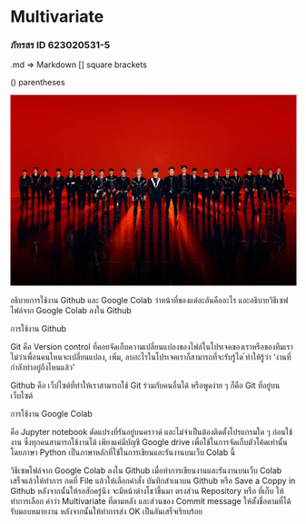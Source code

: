 # Multivariate

### ภัทรสร ID 623020531-5

.md => Markdown 
[] square brackets

() parentheses

![์NCT2020](13127434285148.jpg)

อธิบายการใช้งาน Github และ Google Colab ว่าหน้าที่ของแต่ละอันคืออะไร และอธิบายวิธีเซฟไฟล์จาก Google Colab ลงใน Github

การใช้งาน Github

Git คือ Version control ที่คอยจัดเก็บความเปลี่ยนแปลงของไฟล์ในโปรเจคของเราหรือของทีมเราไม่ว่าเพื่อนคนไหนจะเปลี่ยนแปลง, เพิ่ม, ลบอะไรในโปรเจคเราก็สามารถที่จะรับรู้ได ้ทำให้รู้ว่า ‘งานที่กำลังทำอยู่ถึงไหนแล้ว’

Github คือ เว็ปไซต์ที่ทำให้เราสามารถใช้ Git ร่วมกับคนอื่นได้ หรือพูดง่าย ๆ ก็คือ Git ที่อยู่บนเว็บไซต์

การใช้งาน Google Colab

คือ Jupyter notebook ดัดแปรงที่รันอยู่บนคราวด์ และไม่จำเป็นต้องติดตั้งโปรแกรมใด ๆ ก่อนใช้งาน ซึ่งทุกคนสามารถใช้งานได้ เพียงแค่มีบัญชี Google drive เพื่อใช้ในการจัดเก็บตัวโค้ดเท่านั้น โดยภาษา Python เป็นภาษาหลักที่ใช้ในการเขียนและรันงานบนเว็บ Colab นี้

วิธีเซพไฟล์จาก Google Colab ลงใน Github
เมื่อทำการเขียนงานและรันงานบนเว็บ Colab เสร็จแล้วให้ทำการ กดที่ File แล้วให้เลือกคำสั่ง บันทึกสำเนาบน Github หรือ Save a Coppy in Github
หลังจากนั้นให้รอสักครู่นึง จะมีหน้าต่างโชว์ขึ้นมา ตรงส่วน Repository หรือ ที่เก็บ ให้ทำการเลือก คำว่า Multivariate ที่ตามหลัง และส่วนของ Commit message ให้ตั้งชื่อตามที่ได้รับมอบหมายงาน หลังจากนั้นให้ทำการส่ง OK
เป็นอันเสร็จเรียบร้อย
